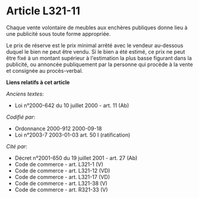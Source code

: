 # Article L321-11

Chaque vente volontaire de meubles aux enchères publiques donne lieu à une publicité sous toute forme appropriée.

Le prix de réserve est le prix minimal arrêté avec le vendeur au-dessous duquel le bien ne peut être vendu. Si le bien a été
estimé, ce prix ne peut être fixé à un montant supérieur à l'estimation la plus basse figurant dans la publicité, ou annoncée
publiquement par la personne qui procède à la vente et consignée au procès-verbal.

**Liens relatifs à cet article**

_Anciens textes_:

  - Loi n°2000-642 du 10 juillet 2000 - art. 11 (Ab)

_Codifié par_:

  - Ordonnance 2000-912 2000-09-18
  - Loi n°2003-7 2003-01-03 art. 50 I (ratification)

_Cité par_:

  - Décret n°2001-650 du 19 juillet 2001 - art. 27 (Ab)
  - Code de commerce - art. L321-1 (V)
  - Code de commerce - art. L321-12 (VD)
  - Code de commerce - art. L321-17 (VD)
  - Code de commerce - art. L321-38 (V)
  - Code de commerce - art. R321-33 (V)
